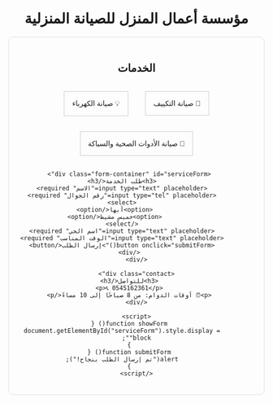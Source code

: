 <!DOCTYPE html>
<html lang="ar">
<head>
    <meta charset="UTF-8">
    <meta name="viewport" content="width=device-width, initial-scale=1.0">
    <title>مؤسسة أعمال المنزل للصيانة المنزلية</title>
    <style>
        body { font-family: Arial, sans-serif; text-align: center; direction: rtl; }
        .container { max-width: 500px; margin: auto; padding: 20px; border: 1px solid #ddd; border-radius: 10px; }
        .icon { display: inline-block; margin: 15px; padding: 15px; border: 1px solid #ccc; cursor: pointer; }
        .form-container { display: none; margin-top: 20px; }
        input, select, button { display: block; width: 100%; padding: 10px; margin: 10px 0; }
        .contact { margin-top: 20px; }
    </style>
</head>
<body>
    <h1>مؤسسة أعمال المنزل للصيانة المنزلية</h1>
    <div class="container">
        <h2>الخدمات</h2>
        <div class="icon" onclick="showForm()">🔧 صيانة التكييف</div>
        <div class="icon" onclick="showForm()">💡 صيانة الكهرباء</div>
        <div class="icon" onclick="showForm()">🚰 صيانة الأدوات الصحية والسباكة</div>
        
        <div class="form-container" id="serviceForm">
            <h3>طلب الخدمة</h3>
            <input type="text" placeholder="الاسم" required>
            <input type="tel" placeholder="رقم الجوال" required>
            <select>
                <option>أبها</option>
                <option>خميس مشيط</option>
            </select>
            <input type="text" placeholder="اسم الحي" required>
            <input type="text" placeholder="الوقت المناسب" required>
            <button onclick="submitForm()">إرسال الطلب</button>
        </div>
    </div>
    
    <div class="contact">
        <h3>للتواصل</h3>
        <p>📞 0545162361</p>
        <p>⏰ أوقات الدوام: من 8 صباحًا إلى 10 مساءً</p>
    </div>

    <script>
        function showForm() {
            document.getElementById("serviceForm").style.display = "block";
        }
        function submitForm() {
            alert("تم إرسال الطلب بنجاح!");
        }
    </script>
</body>
</html>
